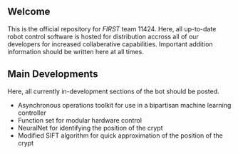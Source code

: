 ## Welcome
This is the official repository for *FIRST* team 11424. Here, all up-to-date robot control software is hosted for distribution accross all of our developers for increased collaberative capabilities. Important addition information should be written here at all times.

## Main Developments
Here, all currently in-development sections of the bot should be posted.

* Asynchronous operations toolkit for use in a bipartisan machine learning controller
* Function set for modular hardware control
* NeuralNet for identifying the position of the crypt
* Modified SIFT algorithm for quick approximation of the position of the crypt

